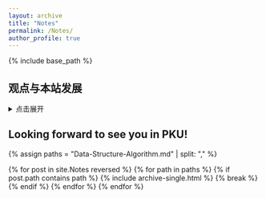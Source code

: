 ```yaml
---
layout: archive
title: "Notes"
permalink: /Notes/
author_profile: true
---
```


{% include base_path %}




## 观点与本站发展


  <style>

        /* 时间线容器 */
        .timeline-container {
            position: relative;
            max-width: 800px;
            margin: 0 auto;
        }

        /* 时间线竖线 */
        .timeline-container::after {
            content: '';
            position: absolute;
            width: 2px;
            background-color: #3498db;
            top: 0;
            bottom: 0;
            left: 20px;
        }

        /* 单个时间线项目 */
        .timeline-item {
            position: relative;
            margin-bottom: 40px;
            padding-left: 60px;
        }

        /* 时间节点圆点 */
        .timeline-node {
            position: absolute;
            left: 10px;
            top: 5px;
            width: 20px;
            height: 20px;
            background: #fff;
            border: 3px solid #3498db;
            border-radius: 50%;
            z-index: 1;
        }

        /* 内容区域 */
        .content {
            position: relative;
            background: #fff;
            padding: 20px;
            border-radius: 8px;
            box-shadow: 0 2px 8px rgba(0,0,0,0.1);
        }

        /* 时间标题 */
        .content h3 {
            color: #3498db;
            margin-bottom: 8px;
        }

        /* 时间日期 */
        .time {
            display: block;
            color: #666;
            font-size: 0.9em;
            margin-bottom: 10px;
        }

        /* 响应式设计 */
        @media (max-width: 600px) {
            .timeline-container::after {
                left: 10px;
            }
            
            .timeline-item {
                padding-left: 40px;
            }
            
            .timeline-node {
                left: 0;
            }
        }
    </style>
   <details><summary>点击展开 </summary>
  <div class="timeline-container">
        <!-- 2022 秋 -->
    <div class="timeline-item">
      <div class="timeline-node"></div>
        <div class="content">
                <h3>Hello! Good Bye! And Restart!</h3>
                <span class="time">2025 春</span>
                <p>个人主页目前部署在Github上，欢迎大家关注和讨论</p>
        </div>
    </div>
    </div>
</details>



## Looking forward to see you in PKU!

{% assign paths = "Data-Structure-Algorithm.md" | split: "," %}

{% for post in site.Notes reversed %}
  {% for path in paths %}
    {% if post.path contains path %}
      {% include archive-single.html %}
      {% break %}
    {% endif %}
  {% endfor %}
{% endfor %}
